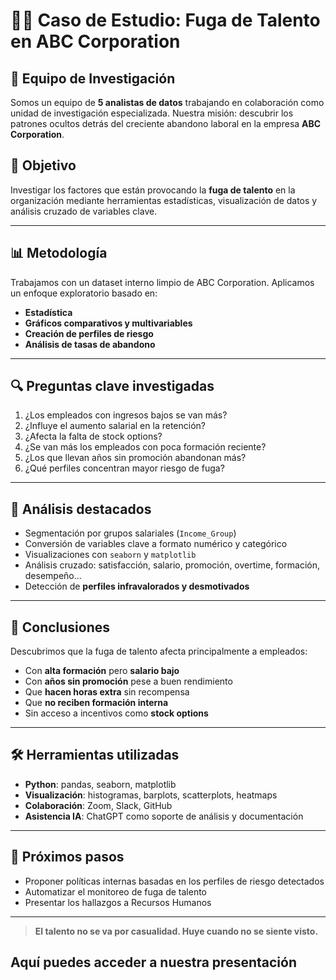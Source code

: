# 🕵️‍♀️ Caso de Estudio: Fuga de Talento en ABC Corporation

## 👥 Equipo de Investigación

Somos un equipo de **5 analistas de datos** trabajando en colaboración como unidad de investigación especializada. Nuestra misión: descubrir los patrones ocultos detrás del creciente abandono laboral en la empresa **ABC Corporation**.

## 🎯 Objetivo

Investigar los factores que están provocando la **fuga de talento** en la organización mediante herramientas estadísticas, visualización de datos y análisis cruzado de variables clave.

---

## 📊 Metodología

Trabajamos con un dataset interno limpio de ABC Corporation. Aplicamos un enfoque exploratorio basado en:

- **Estadística**
- **Gráficos comparativos y multivariables**
- **Creación de perfiles de riesgo**
- **Análisis de tasas de abandono**

---

## 🔍 Preguntas clave investigadas

1. ¿Los empleados con ingresos bajos se van más?
2. ¿Influye el aumento salarial en la retención?
3. ¿Afecta la falta de stock options?
4. ¿Se van más los empleados con poca formación reciente?
5. ¿Los que llevan años sin promoción abandonan más?
6. ¿Qué perfiles concentran mayor riesgo de fuga?

---

## 📁 Análisis destacados

- Segmentación por grupos salariales (`Income_Group`)
- Conversión de variables clave a formato numérico y categórico
- Visualizaciones con `seaborn` y `matplotlib`
- Análisis cruzado: satisfacción, salario, promoción, overtime, formación, desempeño...
- Detección de **perfiles infravalorados y desmotivados**

---

## 🧠 Conclusiones

Descubrimos que la fuga de talento afecta principalmente a empleados:

- Con **alta formación** pero **salario bajo**
- Con **años sin promoción** pese a buen rendimiento
- Que **hacen horas extra** sin recompensa
- Que **no reciben formación interna**
- Sin acceso a incentivos como **stock options**

---

## 🛠️ Herramientas utilizadas

- **Python**: pandas, seaborn, matplotlib
- **Visualización**: histogramas, barplots, scatterplots, heatmaps
- **Colaboración**: Zoom, Slack, GitHub
- **Asistencia IA**: ChatGPT como soporte de análisis y documentación

---

## 🧩 Próximos pasos

- Proponer políticas internas basadas en los perfiles de riesgo detectados
- Automatizar el monitoreo de fuga de talento
- Presentar los hallazgos a Recursos Humanos

---

> **El talento no se va por casualidad. Huye cuando no se siente visto.**

## Aquí puedes acceder a nuestra presentación
